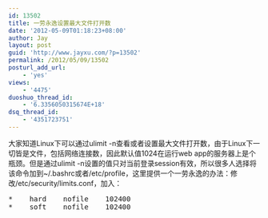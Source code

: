 ```yaml
---
id: 13502
title: 一劳永逸设置最大文件打开数
date: '2012-05-09T01:18:23+08:00'
author: Jay
layout: post
guid: 'http://www.jayxu.com/?p=13502'
permalink: /2012/05/09/13502
posturl_add_url:
    - 'yes'
views:
    - '4475'
duoshuo_thread_id:
    - '6.3356050315674E+18'
dsq_thread_id:
    - '4351723751'
---
```


大家知道Linux下可以通过ulimit -n查看或者设置最大文件打开数，由于Linux下一切皆是文件，包括网络连接数，因此默认值1024在运行web app的服务器上是个瓶颈。但是通过ulimit -n设置的值只对当前登录session有效，所以很多人选择将该命令加到~/.bashrc或者/etc/profile，这里提供一个一劳永逸的办法：修改/etc/security/limits.conf，加入：
<pre lang="bash">*    hard    nofile    102400
*    soft    nofile    102400</pre>